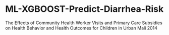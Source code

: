 # ML-XGBOOST-Predict-Diarrhea-Risk
The Effects of Community Health Worker Visits and Primary Care Subsidies on Health Behavior and Health Outcomes for Children in Urban Mali 2014
